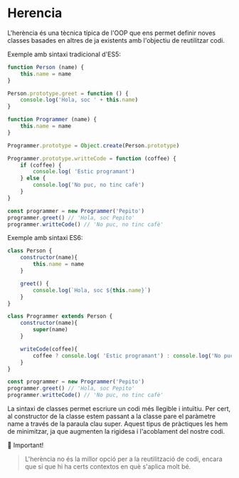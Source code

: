 # Herencia

L'herència és una tècnica típica de l'OOP que ens permet definir noves classes basades en altres de ja existents amb l'objectiu de reutilitzar codi. 

Exemple amb sintaxi tradicional d'ES5:

```js
function Person (name) {
    this.name = name
}

Person.prototype.greet = function () {
    console.log('Hola, soc ' + this.name)
}

function Programmer (name) {
    this.name = name
}

Programmer.prototype = Object.create(Person.prototype)

Programmer.prototype.writteCode = function (coffee) {
    if (coffee) { 
        console.log( 'Estic programant') 
    } else {
        console.log('No puc, no tinc cafè')
    }
}

const programmer = new Programmer('Pepito')
programmer.greet() // 'Hola, soc Pepito'
programmer.writteCode() // 'No puc, no tinc cafè'
```

Exemple amb sintaxi ES6:

```js
class Person {
    constructor(name){
        this.name = name
    }

    greet() {
        console.log(`Hola, soc ${this.name}`)
    }
}

class Programmer extends Person { 
    constructor(name){
        super(name)
    }

    writeCode(coffee){
        coffee ? console.log( 'Estic programant') : console.log('No puc, no tinc cafè'); 
    }
}

const programmer = new Programmer('Pepito')
programmer.greet() // 'Hola, soc Pepito'
programmer.writteCode() // 'No puc, no tinc cafè'
```

La sintaxi de classes permet escriure un codi més llegible i intuïtiu. Per cert, al constructor de la classe estem passant a la classe pare el paràmetre name a través de la paraula clau super. Aquest tipus de pràctiques les hem de minimitzar, ja que augmenten la rigidesa i l'acoblament del nostre codi.

🚨 Important!
> L'herència no és la millor opció per a la reutilització de codi, encara que sí que hi ha certs contextos en què s'aplica molt bé.

